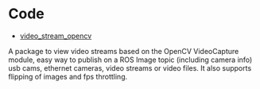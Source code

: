 # Code

- [video_stream_opencv](https://github.com/SudeepDasari/video_stream_opencv)

A package to view video streams based on the OpenCV VideoCapture module, easy way to publish on a ROS Image topic (including camera info) usb cams, ethernet cameras, video streams or video files. It also supports flipping of images and fps throttling.

